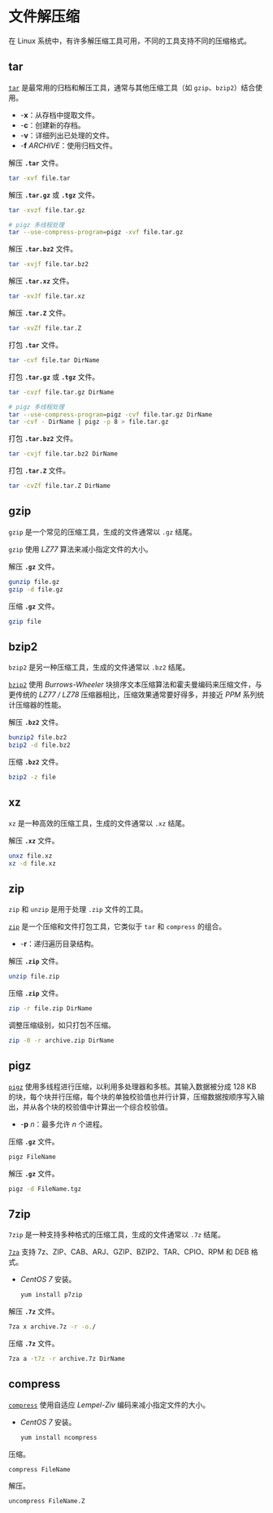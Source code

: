 # 文件解压缩

在 Linux 系统中，有许多解压缩工具可用，不同的工具支持不同的压缩格式。

## tar

[`tar`](https://man7.org/linux/man-pages/man1/tar.1.html) 是最常用的归档和解压工具，通常与其他压缩工具（如 `gzip`、`bzip2`）结合使用。

- -**x**：从存档中提取文件。
- -**c**：创建新的存档。
- -**v**：详细列出已处理的文件。
- -**f** *ARCHIVE*：使用归档文件。

解压 **`.tar`** 文件。

```sh
tar -xvf file.tar
```

解压 **`.tar.gz`** 或 **`.tgz`** 文件。

```sh
tar -xvzf file.tar.gz

# pigz 多线程处理
tar --use-compress-program=pigz -xvf file.tar.gz
```

解压 **`.tar.bz2`** 文件。

```sh
tar -xvjf file.tar.bz2
```

解压 **`.tar.xz`** 文件。

```sh
tar -xvJf file.tar.xz
```

解压 **`.tar.Z`** 文件。

```sh
tar -xvZf file.tar.Z
```

打包 **`.tar`** 文件。

```sh
tar -cvf file.tar DirName
```

打包 **`.tar.gz`** 或 **`.tgz`** 文件。

```sh
tar -cvzf file.tar.gz DirName

# pigz 多线程处理
tar --use-compress-program=pigz -cvf file.tar.gz DirName
tar -cvf - DirName | pigz -p 8 > file.tar.gz
```

打包 **`.tar.bz2`** 文件。

```sh
tar -cvjf file.tar.bz2 DirName
```

打包 **`.tar.Z`** 文件。

```sh
tar -cvZf file.tar.Z DirName
```

## gzip

`gzip` 是一个常见的压缩工具，生成的文件通常以 `.gz` 结尾。

`gzip` 使用 *LZ77* 算法来减小指定文件的大小。

解压 **`.gz`** 文件。

```sh
gunzip file.gz
gzip -d file.gz
```

压缩 **`.gz`** 文件。

```sh
gzip file
```

## bzip2

`bzip2` 是另一种压缩工具，生成的文件通常以 `.bz2` 结尾。

[`bzip2`](https://linux.die.net/man/1/bzip2) 使用 *Burrows-Wheeler* 块排序文本压缩算法和霍夫曼编码来压缩文件，与更传统的 *LZ77 / LZ78* 压缩器相比，压缩效果通常要好得多，并接近 *PPM* 系列统计压缩器的性能。

解压 **`.bz2`** 文件。

```sh
bunzip2 file.bz2
bzip2 -d file.bz2
```

压缩 **`.bz2`** 文件。

```sh
bzip2 -z file
```

## xz

`xz` 是一种高效的压缩工具，生成的文件通常以 `.xz` 结尾。

解压 **`.xz`** 文件。

```sh
unxz file.xz
xz -d file.xz
```

## zip

`zip` 和 `unzip` 是用于处理 `.zip` 文件的工具。

[`zip`](https://linux.die.net/man/1/zip) 是一个压缩和文件打包工具，它类似于 `tar` 和 `compress` 的组合。

- -**r**：递归遍历目录结构。

解压 **`.zip`** 文件。

```sh
unzip file.zip
```

压缩 **`.zip`** 文件。

```sh
zip -r file.zip DirName
```

调整压缩级别，如只打包不压缩。

```sh
zip -0 -r archive.zip DirName
```

## pigz

[`pigz`](https://linux.die.net/man/1/pigz) 使用多线程进行压缩，以利用多处理器和多核。其输入数据被分成 128 KB 的块，每个块并行压缩，每个块的单独校验值也并行计算，压缩数据按顺序写入输出，并从各个块的校验值中计算出一个综合校验值。

- -**p** *n*：最多允许 *n* 个进程。

压缩 **`.gz`** 文件。

```sh
pigz FileName
```

解压 **`.gz`** 文件。

```sh
pigz -d FileName.tgz
```

## 7zip

`7zip` 是一种支持多种格式的压缩工具，生成的文件通常以 `.7z` 结尾。

[`7za`](https://linux.die.net/man/1/7za) 支持 7z、ZIP、CAB、ARJ、GZIP、BZIP2、TAR、CPIO、RPM 和 DEB 格式。

- *CentOS 7* 安装。

  ```sh
  yum install p7zip
  ```

解压 **`.7z`** 文件。

```sh
7za x archive.7z -r -o./
```

压缩 **`.7z`** 文件。

```sh
7za a -t7z -r archive.7z DirName
```

## compress

[`compress`](https://linux.die.net/man/1/compress) 使用自适应 *Lempel-Ziv* 编码来减小指定文件的大小。

- *CentOS 7* 安装。

  ```sh
  yum install ncompress
  ```

压缩。

```sh
compress FileName
```

解压。

```sh
uncompress FileName.Z
```


